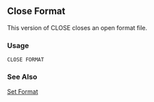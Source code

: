## Close Format

This version of CLOSE closes an open format file.

### Usage

```foxpro
CLOSE FORMAT
```
### See Also

[Set Format](s4g147.md)
